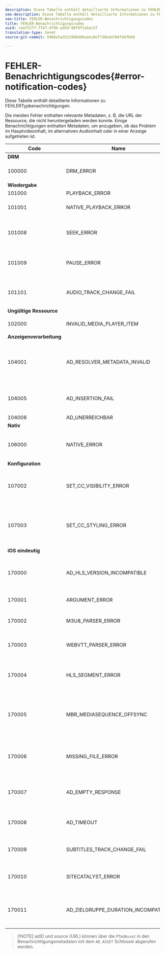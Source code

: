 ```yaml
---
description: Diese Tabelle enthält detaillierte Informationen zu FEHLERTypbenachrichtigungen.
seo-description: Diese Tabelle enthält detaillierte Informationen zu FEHLERTypbenachrichtigungen.
seo-title: FEHLER-Benachrichtigungscodes
title: FEHLER-Benachrichtigungscodes
uuid: cea75277-7747-4f9b-ad59-98f9f1a5ac2f
translation-type: tm+mt
source-git-commit: 5908e5a3521966496aeec0ef730e4a704fddfb68

---
```



# FEHLER-Benachrichtigungscodes{#error-notification-codes}

Diese Tabelle enthält detaillierte Informationen zu FEHLERTypbenachrichtigungen.

<!--<a id="section_D29404228F5E4B818642CBA6A0D39546"></a>-->

Die meisten Fehler enthalten relevante Metadaten, z. B. die URL der Ressource, die nicht heruntergeladen werden konnte. Einige Benachrichtigungen enthalten Metadaten, um anzugeben, ob das Problem im Hauptvideoinhalt, im alternativen Audioinhalt oder in einer Anzeige aufgetreten ist.

<table frame="all" colsep="1" rowsep="1" id="table_8B61210A406A45ACBE37FC29729DDE22"> 
 <thead> 
  <tr rowsep="1"> 
   <th colname="1" class="entry"> Code </th> 
   <th colname="2" class="entry"> Name </th> 
   <th colname="3" class="entry"> InnerNotification </th> 
   <th colname="4" class="entry"> Metadatenschlüssel </th> 
   <th colname="5" class="entry"> Kommentare </th> 
  </tr> 
 </thead>
 <tbody> 
  <tr rowsep="1"> 
   <td colname="1"><b>DRM</b> </td> 
   <td colname="2"> </td> 
   <td colname="3"> </td> 
   <td colname="4"> </td> 
   <td colname="5"> </td> 
  </tr> 
  <tr rowsep="1"> 
   <td colname="1"><span class="codeph"> 100000 </span> </td> 
   <td colname="2"><span class="codeph"> DRM_ERROR </span> </td> 
   <td colname="3"> </td> 
   <td colname="4"><span class="codeph"> MAJOR_DRM_CODE </span><span class="codeph"> MINOR_DRM_CODE </span><span class="codeph"> -BESCHREIBUNG </span> </td> 
   <td colname="5"></td> 
  </tr> 
  <tr rowsep="1"> 
   <td colname="1"><b>Wiedergabe</b> </td> 
   <td colname="2"> </td> 
   <td colname="3"> </td> 
   <td colname="4"> </td> 
   <td colname="5"> </td> 
  </tr> 
  <tr rowsep="1"> 
   <td colname="1"><span class="codeph"> 101000 </span> </td> 
   <td colname="2"><span class="codeph"> PLAYBACK_ERROR </span> </td> 
   <td colname="3"></td> 
   <td colname="4"></td> 
   <td colname="5"> </td> 
  </tr> 
  <tr rowsep="1"> 
   <td colname="1"><span class="codeph"> 101001 </span> </td> 
   <td colname="2"><span class="codeph"> NATIVE_PLAYBACK_ERROR </span> </td> 
   <td colname="3"> Keines </td> 
   <td colname="4"><span class="codeph"> BESCHREIBUNG </span><span class="codeph"> INTERNAL_ERROR- </span><span class="codeph"> URL </span> </td> 
   <td colname="5"> </td> 
  </tr> 
  <tr rowsep="1"> 
   <td colname="1"><span class="codeph"> 101008 </span> </td> 
   <td colname="2"><span class="codeph"> SEEK_ERROR </span> </td> 
   <td colname="3"> Keines </td> 
   <td colname="4"><span class="codeph"> BESCHREIBUNG</span> </td> 
   <td colname="5"> <p>Beim Durchführen eines Suchvorgangs ist ein Fehler aufgetreten. </p> </td> 
  </tr> 
  <tr rowsep="1"> 
   <td colname="1"><span class="codeph"> 101009 </span> </td> 
   <td colname="2"><span class="codeph"> PAUSE_ERROR </span> </td> 
   <td colname="3"> Keines </td> 
   <td colname="4"> <p>Keines </p> </td> 
   <td colname="5"> <p>Beim Durchführen eines Pausenvorgangs ist ein Fehler aufgetreten. </p> </td> 
  </tr> 
  <tr rowsep="1"> 
   <td colname="1"><span class="codeph"> 101101 </span> </td> 
   <td colname="2"><span class="codeph"> AUDIO_TRACK_CHANGE_FAIL </span> </td> 
   <td colname="3"><span class="codeph"> PLAYER_NOT_READY </span> </td> 
   <td colname="4"> Keines </td> 
   <td colname="5"> <p>  </p> <p>  </p>
    <!-- workaround for PDF having too much negative kerning in column 2 --> </td> 
  </tr> 
  <tr rowsep="1"> 
   <td colname="1"><b>Ungültige Ressource</b> </td> 
   <td colname="2"> </td> 
   <td colname="3"> </td> 
   <td colname="4"> </td> 
   <td colname="5"> </td> 
  </tr> 
  <tr rowsep="1"> 
   <td colname="1"><span class="codeph"> 102000 </span> </td> 
   <td colname="2"><span class="codeph"> INVALID_MEDIA_PLAYER_ITEM </span> </td> 
   <td colname="3"> <p>Keines </p> </td> 
   <td colname="4"> Keines </td> 
   <td colname="5"> </td> 
  </tr> 
  <tr rowsep="1"> 
   <td colname="1"><b>Anzeigenverarbeitung</b> </td> 
   <td colname="2"> </td> 
   <td colname="3"> </td> 
   <td colname="4"> </td> 
   <td colname="5"> </td> 
  </tr> 
  <tr rowsep="1"> 
   <td colname="1"><span class="codeph"> 104001 </span> </td> 
   <td colname="2"><span class="codeph"> AD_RESOLVER_METADATA_INVALID </span> </td> 
   <td colname="3"> <span class="codeph"> AD_NOT_INSERTED</span> </td> 
   <td colname="4"> <p>Keines </p> </td> 
   <td colname="5"> <p>Die Anzeigenauflösung ist aufgrund eines ungültigen Ad-Metadaten-Formats fehlgeschlagen. </p> </td> 
  </tr> 
  <tr rowsep="1"> 
   <td colname="1"><span class="codeph"> 104005 </span> </td> 
   <td colname="2"><span class="codeph"> AD_INSERTION_FAIL </span> </td> 
   <td colname="3"> <span class="codeph"> AD_NOT_INSERTED </span> </td> 
   <td colname="4"> <p>Keines </p> </td> 
   <td colname="5"> <p>Die Phase der Anzeigenauflösung ist fehlgeschlagen. </p> </td> 
  </tr> 
  <tr rowsep="1"> 
   <td colname="1"><span class="codeph"> 104006 </span> </td> 
   <td colname="2"><span class="codeph"> AD_UNERREICHBAR </span> </td> 
   <td colname="3"> Keines </td> 
   <td colname="4"> Keines </td> 
   <td colname="5"> </td> 
  </tr> 
  <tr rowsep="1"> 
   <td colname="1"><b>Nativ</b> </td> 
   <td colname="2"> </td> 
   <td colname="3"> </td> 
   <td colname="4"> </td> 
   <td colname="5"> </td> 
  </tr> 
  <tr rowsep="1"> 
   <td colname="1"><span class="codeph"> 106000 </span> </td> 
   <td colname="2"><span class="codeph"> NATIVE_ERROR </span> </td> 
   <td colname="3"> Keines </td> 
   <td colname="4"> <span class="codeph"> INTERNAL_ERROR </span> </td> 
   <td colname="5"> <p>Ein iOS-Fehler auf niedriger Ebene ist aufgetreten. </p> </td> 
  </tr> 
  <tr rowsep="1"> 
   <td colname="1"><b>Konfiguration</b> </td> 
   <td colname="2"> </td> 
   <td colname="3"> </td> 
   <td colname="4"> </td> 
   <td colname="5"> </td> 
  </tr> 
  <tr rowsep="1"> 
   <td colname="1"><span class="codeph"> 107002 </span> </td> 
   <td colname="2"><span class="codeph"> SET_CC_VISIBILITY_ERROR </span> </td> 
   <td colname="3"> Keines </td> 
   <td colname="4"> <p>Keines </p> </td> 
   <td colname="5"> <p>Beim Versuch, die Sichtbarkeit der CC-Tracks zu ändern, ist ein Fehler aufgetreten. </p> </td> 
  </tr> 
  <tr rowsep="1"> 
   <td colname="1"><span class="codeph"> 107003 </span> </td> 
   <td colname="2"><span class="codeph"> SET_CC_STYLING_ERROR </span> </td> 
   <td colname="3"> <span class="codeph"> NATIVE_ERROR </span> </td> 
   <td colname="4"> <p>Keines </p> </td> 
   <td colname="5"> <p>Beim Versuch, die Formatierungsoptionen für die CC-Tracks zu ändern, ist ein Fehler aufgetreten. </p> </td> 
  </tr> 
  <tr rowsep="1"> 
   <td colname="1"><b>iOS eindeutig</b> </td> 
   <td colname="2"> </td> 
   <td colname="3"> </td> 
   <td colname="4"> </td> 
   <td colname="5"> </td> 
  </tr> 
  <tr rowsep="1"> 
   <td colname="1"><span class="codeph"> 170000 </span> </td> 
   <td colname="2"><span class="codeph"> AD_HLS_VERSION_INCOMPATIBLE </span> </td> 
   <td colname="3"> Keines </td> 
   <td colname="4"> <span class="codeph"> AD_ASSET</span> </td> 
   <td colname="5"> <p>Die HLS-Version der Anzeigen ist höher als die HLS-Version des Inhalts. </p> </td> 
  </tr> 
  <tr rowsep="1"> 
   <td colname="1"><span class="codeph"> 170001 </span> </td> 
   <td colname="2"><span class="codeph"> ARGUMENT_ERROR </span> </td> 
   <td colname="3"> Keines </td> 
   <td colname="4"> Keines </td> 
   <td colname="5"> <p>Argumentfehler </p> </td> 
  </tr> 
  <tr rowsep="1"> 
   <td colname="1"><span class="codeph"> 170002 </span> </td> 
   <td colname="2"><span class="codeph"> M3U8_PARSER_ERROR </span> </td> 
   <td colname="3"> Keines </td> 
   <td colname="4"><span class="codeph"> BESCHREIBUNG </span> </td> 
   <td colname="5"> <p>m3u8 konnte nicht analysiert werden. </p> </td> 
  </tr> 
  <tr rowsep="1"> 
   <td colname="1"><span class="codeph"> 170003 </span> </td> 
   <td colname="2"><span class="codeph"> WEBVTT_PARSER_ERROR </span> </td> 
   <td colname="3"> Keines </td> 
   <td colname="4"> Keines </td> 
   <td colname="5"> <p>Webvtt konnte nicht analysiert werden. </p> </td> 
  </tr> 
  <tr rowsep="1"> 
   <td colname="1"><span class="codeph"> 170004 </span> </td> 
   <td colname="2"><span class="codeph"> HLS_SEGMENT_ERROR </span> </td> 
   <td colname="3"> Keines </td> 
   <td colname="4"><span class="codeph"> BESCHREIBUNG </span><span class="codeph"> URL </span><span class="codeph"> INTERNAL_ERROR </span> </td> 
   <td colname="5"> <p>Das Segment überschreitet die angegebene Bandbreite für die Variante. </p> </td> 
  </tr> 
  <tr rowsep="1"> 
   <td colname="1"><span class="codeph"> 170005 </span> </td> 
   <td colname="2"><span class="codeph"> MBR_MEDIASEQUENCE_OFFSYNC </span> </td> 
   <td colname="3"> Keines </td> 
   <td colname="4"> Keines </td> 
   <td colname="5"> <p>Die Mediensequenznummer ist nicht auf allen HLS-Streams dieses MBR synchron. </p> </td> 
  </tr> 
  <tr rowsep="1"> 
   <td colname="1"><span class="codeph"> 170006 </span> </td> 
   <td colname="2"><span class="codeph"> MISSING_FILE_ERROR </span> </td> 
   <td colname="3"> Keines </td> 
   <td colname="4"><span class="codeph"> BESCHREIBUNG </span><span class="codeph"> URL </span><span class="codeph"> INTERNAL_ERROR </span> </td> 
   <td colname="5"> <p>Fehlende Datei oder keine Antwort. </p> <p>HTTP 404: Datei nicht gefunden. </p> </td> 
  </tr> 
  <tr rowsep="1"> 
   <td colname="1"><span class="codeph"> 170007 </span> </td> 
   <td colname="2"><span class="codeph"> AD_EMPTY_RESPONSE </span> </td> 
   <td colname="3"><span class="codeph"> AD_INSERTION_FAIL </span> </td> 
   <td colname="4"> Keines </td> 
   <td colname="5"> <p>Anzeigen konnten nicht abgerufen werden. Leere Antwort. </p> </td> 
  </tr> 
  <tr rowsep="1"> 
   <td colname="1"><span class="codeph"> 170008 </span> </td> 
   <td colname="2"><span class="codeph"> AD_TIMEOUT </span> </td> 
   <td colname="3"><span class="codeph"> AD_INSERTION_FAIL </span> </td> 
   <td colname="4"> Keines </td> 
   <td colname="5"> <p>Anzeigen konnten nicht abgerufen werden. Timeout-Fehler. </p> </td> 
  </tr> 
  <tr rowsep="1"> 
   <td colname="1"><span class="codeph"> 170009 </span> </td> 
   <td colname="2"><span class="codeph"> SUBTITLES_TRACK_CHANGE_FAIL </span> </td> 
   <td colname="3"><span class="codeph"> PLAYER_NOT_READY </span> </td> 
   <td colname="4"> Keines </td> 
   <td colname="5"> <p>Fehler beim Ändern der Untertitelspur. </p> </td> 
  </tr> 
  <tr rowsep="1"> 
   <td colname="1"><span class="codeph"> 170010 </span> </td> 
   <td colname="2"><span class="codeph"> SITECATALYST_ERROR </span> </td> 
   <td colname="3"> Keines </td> 
   <td colname="4"><span class="codeph"> BESCHREIBUNG </span> </td> 
   <td colname="5"> <p>Site-Katalysator-Fehler. Siehe Beschreibung. </p> </td> 
  </tr> 
  <tr rowsep="1"> 
   <td colname="1"><span class="codeph"> 170011 </span> </td> 
   <td colname="2"><span class="codeph"> AD_ZIELGRUPPE_DURATION_INCOMPATIBLE </span> </td> 
   <td colname="3"> Keines </td> 
   <td colname="4"> <span class="codeph"> AD_ASSET</span> </td> 
   <td colname="5"> <p>Die ZIELGRUPPE der Anzeige ist höher als die ZIELGRUPPE DAUER des Inhalts. </p> </td> 
  </tr> 
 </tbody> 
</table>

>[!NOTE] adID und source (URL) können über die `PTAdAsset` in den Benachrichtigungsmetadaten mit dem `AD_ASSET` Schlüssel abgerufen werden.
